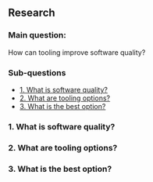 ## Research

### Main question:

How can tooling improve software quality?

### Sub-questions

- [1. What is software quality?](#1-what-is-software-quality)
- [2. What are tooling options?](#2-what-are-tooling-options)
- [3. What is the best option?](#3-what-is-the-best-option)


### 1. What is software quality?



### 2. What are tooling options?



### 3. What is the best option?


